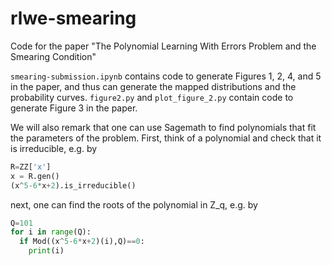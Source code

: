 # rlwe-smearing
Code for the paper "The Polynomial Learning With Errors Problem and the Smearing Condition"

`smearing-submission.ipynb` contains code to generate Figures 1, 2, 4, and 5 in the paper, and thus can generate the mapped distributions and the probability curves.
`figure2.py` and `plot_figure_2.py` contain code to generate Figure 3 in the paper.

We will also remark that one can use Sagemath to find polynomials that fit the parameters of the problem. 
First, think of a polynomial and check that it is irreducible, e.g. by

```python
R=ZZ['x']                                                                                          
x = R.gen()
(x^5-6*x+2).is_irreducible()
```

next, one can find the roots of the polynomial in Z_q, e.g. by

```python
Q=101
for i in range(Q):
  if Mod((x^5-6*x+2)(i),Q)==0:
    print(i)
```

